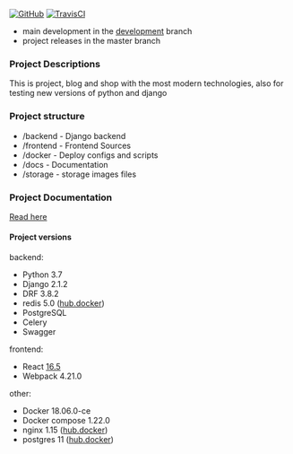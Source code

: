 

[![GitHub](https://img.shields.io/github/license/mashape/apistatus.svg)](https://github.com/63phc/lks.git)
[![TravisCI](https://travis-ci.com/63phc/lks.svg?branch=develop)]()

* main development in the [development](https://github.com/63phc/lks/tree/develop) branch
* project releases in the master branch

### Project Descriptions
 This is project, blog and shop with the most modern technologies, also for testing new versions of python and django

### Project structure
 - /backend 		- Django backend
 - /frontend        - Frontend Sources
 - /docker			- Deploy configs and scripts
 - /docs 			- Documentation 
 - /storage        - storage images files

### Project Documentation
[Read here](docs/README.md)

#### Project versions 

backend:
* Python 3.7 
* Django 2.1.2
* DRF 3.8.2
* redis 5.0 ([hub.docker](https://hub.docker.com/_/redis/))
* PostgreSQL 
* Celery 
* Swagger 

frontend:
* React [16.5](https://reactjs.org/versions)
* Webpack 4.21.0

other:
* Docker 18.06.0-ce
* Docker compose 1.22.0
* nginx 1.15 ([hub.docker](https://hub.docker.com/_/nginx/))
* postgres 11 ([hub.docker](https://hub.docker.com/_/postgres/))
